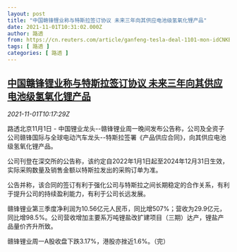 ```yaml
---
layout: post
title: "中国赣锋锂业称与特斯拉签订协议 未来三年向其供应电池级氢氧化锂产品"
date: 2021-11-01T10:31:02.000Z
author: 路透
from: https://cn.reuters.com/article/ganfeng-tesla-deal-1101-mon-idCNKBS2HM1YQ
tags: [ 路透 ]
categories: [ 路透 ]
---
```

<!--1635762662000-->
[中国赣锋锂业称与特斯拉签订协议 未来三年向其供应电池级氢氧化锂产品](https://cn.reuters.com/article/ganfeng-tesla-deal-1101-mon-idCNKBS2HM1YQ)
------

<div>
<div><i>2021-11-01T10:17:29Z</i></div><p>路透北京11月1日 - 中国锂业龙头--赣锋锂业周一晚间发布公告称，公司及全资子公司赣锋国际与全球电动汽车龙头--特斯拉签署《产品供应合同》，向其供应电池级氢氧化锂产品。</p><p>公司刊登在深交所的公告称，该约定自2022年1月1日起至2024年12月31日生效，实际采购数量及销售金额以特斯拉发出的采购订单为准。</p><p>公告并称，该合同的签订有利于强化公司与特斯拉之间长期稳定的合作关系，有利于提升公司的持续盈利能力，有利于公司长远发展。</p><p>赣锋锂业第三季度净利润为10.56亿元人民币，同比增507%；营收为29.9亿元，同比增98.5%。公司营收增加主要系万吨锂盐改扩建项目（三期）达产，锂盐产品量价齐升所致。</p><p>赣锋锂业周一A股收盘下跌3.17%，港股亦挫近1.6%。（完）</p>
</div>
